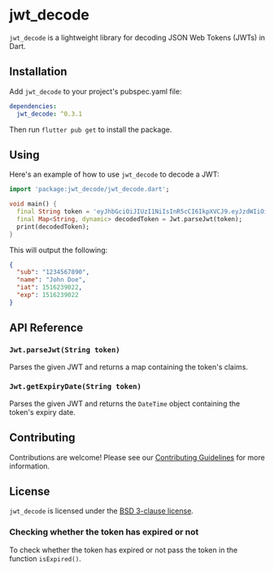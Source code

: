 # jwt_decode

`jwt_decode` is a lightweight library for decoding JSON Web Tokens (JWTs) in Dart.

## Installation

Add `jwt_decode` to your project's pubspec.yaml file:

```yaml
dependencies:
  jwt_decode: ^0.3.1
```

Then run `flutter pub get` to install the package.

## Using

Here's an example of how to use `jwt_decode` to decode a JWT:

```dart
import 'package:jwt_decode/jwt_decode.dart';

void main() {
  final String token = 'eyJhbGciOiJIUzI1NiIsInR5cCI6IkpXVCJ9.eyJzdWIiOiIxMjM0NTY3ODkwIiwibmFtZSI6IkpvaG4gRG9lIiwiaWF0IjoxNTE2MjM5MDIyLCJleHAiOjE1MTYyMzkwMjJ9.SflKxwRJSMeKKF2QT4fwpMeJf36POk6yJV_adQssw5c';
  final Map<String, dynamic> decodedToken = Jwt.parseJwt(token);
  print(decodedToken);
}
```

This will output the following:

```json
{
  "sub": "1234567890",
  "name": "John Doe",
  "iat": 1516239022,
  "exp": 1516239022
}
```

## API Reference

### `Jwt.parseJwt(String token)`

Parses the given JWT and returns a map containing the token's claims.

### `Jwt.getExpiryDate(String token)`

Parses the given JWT and returns the `DateTime` object containing the
token's expiry date.

## Contributing

Contributions are welcome! Please see our [Contributing Guidelines](CONTRIBUTING.md) for more information.

## License

`jwt_decode` is licensed under the [BSD 3-clause license](LICENSE).

### Checking whether the token has expired or not

To check whether the token has expired or not pass the token in the function `isExpired()`.
